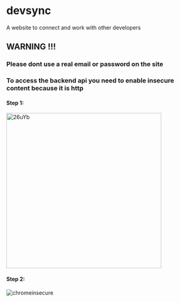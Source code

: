 # devsync  
A website to connect and work with other developers  
## WARNING !!!  
### Please dont use a real email or password on the site
### To access the backend api you need to enable insecure content because it is http  
#### Step 1:  
<img width="406" alt="26uYb" src="https://github.com/OmarAz01/devsync/assets/118571302/7fed4ed8-4602-4a7e-9f90-cb66fcaba4a5">  

#### Step 2:  
![chromeinsecure](https://github.com/OmarAz01/devsync/assets/118571302/a43b34b7-6ac7-4853-9cbb-9184213ca247)
